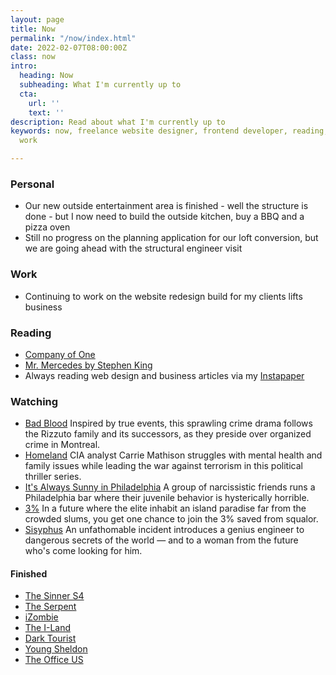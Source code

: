 ```yaml
---
layout: page
title: Now
permalink: "/now/index.html"
date: 2022-02-07T08:00:00Z
class: now
intro:
  heading: Now
  subheading: What I'm currently up to
  cta:
    url: ''
    text: ''
description: Read about what I'm currently up to
keywords: now, freelance website designer, frontend developer, reading, watching,
  work

---
```

### Personal

* Our new outside entertainment area is finished - well the structure is done - but I now need to build the outside kitchen, buy a BBQ and a pizza oven
* Still no progress on the planning application for our loft conversion, but we are going ahead with the structural engineer visit

### Work

* Continuing to work on the website redesign build for my clients lifts business

### Reading

* [Company of One](https://bookwyrm.social/book/184714 "Company of One")
* [Mr. Mercedes by Stephen King](https://bookwyrm.social/book/36342 "Mr. Mercedes by Stephen King")
* Always reading web design and business articles via my [Instapaper](https://www.instapaper.com/p/juanfernandes "Juan Fernandes on Instapaper")

### Watching

* [Bad Blood](https://www.netflix.com/gb/TITLE/80221787 "Bad Blood")
  Inspired by true events, this sprawling crime drama follows the Rizzuto family and its successors, as they preside over organized crime in Montreal.
* [Homeland](https://www.netflix.com/gb/title/70180387 "Homeland")
  CIA analyst Carrie Mathison struggles with mental health and family issues while leading the war against terrorism in this political thriller series.
* [It's Always Sunny in Philadelphia](https://www3.stage.netflix.com/gb/title/70136141 "It's Always Sunny in Philadelphia")
  A group of narcissistic friends runs a Philadelphia bar where their juvenile behavior is hysterically horrible.
* [3%](https://www.netflix.com/gb/title/80074220 "3%")
  In a future where the elite inhabit an island paradise far from the crowded slums, you get one chance to join the 3% saved from squalor.
* [Sisyphus](https://www.netflix.com/gb/title/81397558)
  An unfathomable incident introduces a genius engineer to dangerous secrets of the world — and to a woman from the future who's come looking for him.

#### Finished

* [The Sinner S4](https://www.netflix.com/gb/title/80175802 "The Sinner")
* [The Serpent](https://www.netflix.com/gb/title/80206099 "The Serpent")
* [iZombie](https://www.netflix.com/gb/title/80027159 "iZombie")
* [The I-Land](https://www.netflix.com/gb/title/80993062)
* [Dark Tourist](https://www.netflix.com/gb/title/80189791)
* [Young Sheldon](https://www.netflix.com/gb/title/80192612)
* [The Office US](https://www.netflix.com/gb/title/70136120)
